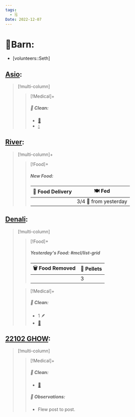 ```yaml
---
tags:
  - 🗒️
Date: 2022-12-07
---
```


# 🏡Barn:
- [volunteers::Seth]

## [Asio](../RARE%20Birds/Ed%20Birds/Asio.md):
> [!multi-column]
>
>> [!Medical]+
>>##### 🫧 Clean:
>>- [🧹](../Admin/Codes/Raked%20cage.md)
>>- [💧](../Admin/Codes/Fresh%20water.md)

## [River](../RARE%20Birds/Ed%20Birds/River.md):
> [!multi-column]+
>
>> [!Food]+
>> ##### New Food:
>> |🚚 Food Delivery| 🍽️ Fed|
>> |---|---|
>>||3/4 🐀 from yesterday
>

## [Denali](../RARE%20Birds/Ed%20Birds/Denali.md):
> [!multi-column]
>
>> [!Food]+
>> ##### Yesterday's Food: #mcl/list-grid
>> |🗑️ Food Removed| 💩 Pellets
>> |---|---|
>>||3
>
>> [!Medical]+
>>##### 🫧 Clean:
>>- 1 🪶
>>- [🧹](../Admin/Codes/Raked%20cage.md)

## [22102 GHOW](../RARE%20Birds/22102%20GHOW.md):
> [!multi-column]
>
>> [!Medical]+
>>##### 🫧 Clean:
>>- [🧹](../Admin/Codes/Raked%20cage.md)
>>
>> ##### 🔭 Observations:
>> - Flew post to post.

